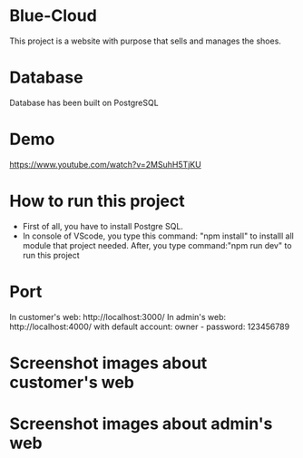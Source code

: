 # Blue-Cloud

This project is a website with purpose that sells and manages the shoes.

# Database

Database has been built on PostgreSQL

# Demo

https://www.youtube.com/watch?v=2MSuhH5TjKU

# How to run this project

* First of all, you have to install Postgre SQL.
* In console of VScode, you type this command: "npm install" to installl all module that project needed.
After, you type command:"npm run dev" to run this project

# Port

In customer's web: http://localhost:3000/
In admin's web: http://localhost:4000/ with default account: owner - password: 123456789

# Screenshot images about customer's web

# Screenshot images about admin's web
